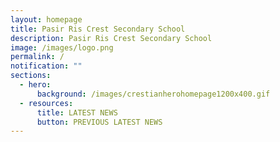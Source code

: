 ```yaml
---
layout: homepage
title: Pasir Ris Crest Secondary School
description: Pasir Ris Crest Secondary School
image: /images/logo.png
permalink: /
notification: ""
sections:
  - hero:
      background: /images/crestianherohomepage1200x400.gif
  - resources:
      title: LATEST NEWS
      button: PREVIOUS LATEST NEWS
---
```

